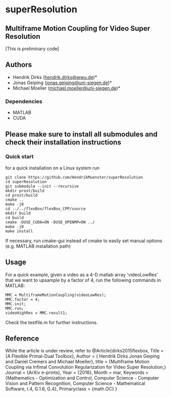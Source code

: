 # superResolution


## Multiframe Motion Coupling for Video Super Resolution

[This is preliminary code]

## Authors
* Hendrik Dirks ([hendrik.dirks@wwu.de](mailto:hendrik.dirks@wwu.de))*
* Jonas Geiping ([jonas.geiping@uni-siegen.de](jonas.geiping@uni-siegen.de))*
* Michael Moeller ([michael.moeller@uni-siegen.de](michael.moeller@uni-siegen.de))*

### Dependencies
* MATLAB 
* CUDA 

## Please make sure to install all submodules and check their installation instructions

### Quick start
for a quick installation on a Linux system run
```
git clone https://github.com/HendrikMuenster/superResolution
cd superResolution
git submodule --init --recursive
mkdir prost/build
cd prost/build
cmake ..
make -j8
cd ../../flexBox/flexBox_CPP/source
mkdir build
cd build 
cmake -DUSE_CUDA=ON -DUSE_OPENMP=ON ../
make -j8
make install
```
If necessary, run cmake-gui instead of cmake to easily set manual options (e.g. MATLAB installation path)


## Usage
For a quick example, given a video as a 4-D matlab array 'videoLowRes' that we want to upsample by a factor of 4,
run the following commands in MATLAB:
```
MMC = MultiframeMotionCoupling(videoLowRes);
MMC.factor = 4;
MMC.init;
MMC.run;
videoHighRes = MMC.result1;
```

Check the testfile.m for further instructions.

## Reference
While the article is under review, refer to
@Article{dirks2015flexbox,
  Title         = {A Flexible Primal-Dual Toolbox},
  Author        = { Hendrik Dirks Jonas Geiping and Daniel Cremers and Michael Moeller},
  title     = {Multiframe Motion Coupling via Infimal Convolution Regularization
               for Video Super Resolution,}
  Journal       = {ArXiv e-prints},
  Year          = {2016},
  Month         = mar,
  Keywords      = {Mathematics - Optimization and Control, Computer Science - Computer Vision and Pattern Recognition, Computer Science - Mathematical Software, I.4, G.1.6, G.4},
  Primaryclass  = {math.OC}
}